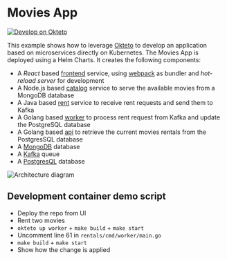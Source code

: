 # Movies App

[![Develop on Okteto](https://okteto.com/develop-okteto.svg)](https://cloud.okteto.com/deploy?repository=https://github.com/davidtacheny/movies&branch=promo2023)

This example shows how to leverage [Okteto](https://github.com/okteto/okteto) to develop an application based on microservices directly on Kubernetes. The Movies App is deployed using a Helm Charts. It creates the following components:

- A *React* based [frontend](frontend) service, using [webpack](https://webpack.js.org) as bundler and *hot-reload server* for development
- A Node.js based [catalog](catalog) service to serve the available movies from a MongoDB database
- A Java based [rent](rent) service to receive rent requests and send them to Kafka
- A Golang based [worker](worker) to process rent request from Kafka and update the PostgreSQL database
- A Golang based [api](api) to retrieve the current movies rentals from the PostgresSQL database
- A [MongoDB](https://bitnami.com/stack/mongodb/helm) database
- A [Kafka](https://bitnami.com/stack/kafka/helm) queue
- A [PostgresQL](https://bitnami.com/stack/postgresql/helm) database

![Architecture diagram](architecture-diagram.png)

## Development container demo script

- Deploy the repo from UI
- Rent two movies
- `okteto up worker` + `make build` + `make start`
- Uncomment line 61 in `rentals/cmd/worker/main.go`
- `make build` + `make start`
- Show how the change is applied
